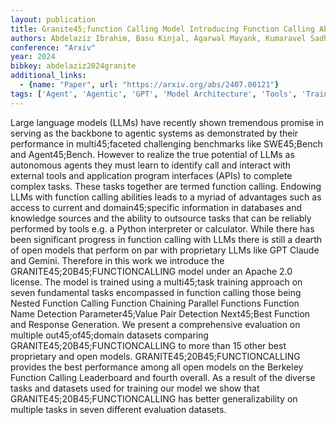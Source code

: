```yaml
---
layout: publication
title: Granite45;function Calling Model Introducing Function Calling Abilities Via Multi45;task Learning Of Granular Tasks
authors: Abdelaziz Ibrahim, Basu Kinjal, Agarwal Mayank, Kumaravel Sadhana, Stallone Matthew, Panda Rameswar, Rizk Yara, Bhargav Gp, Crouse Maxwell, Gunasekara Chulaka, Ikbal Shajith, Joshi Sachin, Karanam Hima, Kumar Vineet, Munawar Asim, Neelam Sumit, Raghu Dinesh, Sharma Udit, Soria Adriana Meza, Sreedhar Dheeraj, Venkateswaran Praveen, Unuvar Merve, Cox David, Roukos Salim, Lastras Luis, Kapanipathi Pavan
conference: "Arxiv"
year: 2024
bibkey: abdelaziz2024granite
additional_links:
  - {name: "Paper", url: "https://arxiv.org/abs/2407.00121"}
tags: ['Agent', 'Agentic', 'GPT', 'Model Architecture', 'Tools', 'Training Techniques']
---
```

Large language models (LLMs) have recently shown tremendous promise in serving as the backbone to agentic systems as demonstrated by their performance in multi45;faceted challenging benchmarks like SWE45;Bench and Agent45;Bench. However to realize the true potential of LLMs as autonomous agents they must learn to identify call and interact with external tools and application program interfaces (APIs) to complete complex tasks. These tasks together are termed function calling. Endowing LLMs with function calling abilities leads to a myriad of advantages such as access to current and domain45;specific information in databases and knowledge sources and the ability to outsource tasks that can be reliably performed by tools e.g. a Python interpreter or calculator. While there has been significant progress in function calling with LLMs there is still a dearth of open models that perform on par with proprietary LLMs like GPT Claude and Gemini. Therefore in this work we introduce the GRANITE45;20B45;FUNCTIONCALLING model under an Apache 2.0 license. The model is trained using a multi45;task training approach on seven fundamental tasks encompassed in function calling those being Nested Function Calling Function Chaining Parallel Functions Function Name Detection Parameter45;Value Pair Detection Next45;Best Function and Response Generation. We present a comprehensive evaluation on multiple out45;of45;domain datasets comparing GRANITE45;20B45;FUNCTIONCALLING to more than 15 other best proprietary and open models. GRANITE45;20B45;FUNCTIONCALLING provides the best performance among all open models on the Berkeley Function Calling Leaderboard and fourth overall. As a result of the diverse tasks and datasets used for training our model we show that GRANITE45;20B45;FUNCTIONCALLING has better generalizability on multiple tasks in seven different evaluation datasets.

